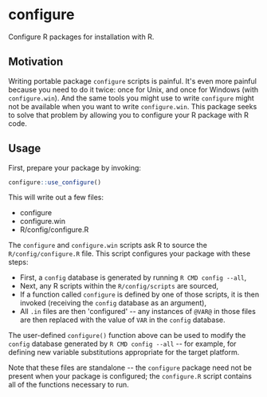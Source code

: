 # configure

Configure R packages for installation with R.

## Motivation

Writing portable package `configure` scripts is painful. It's even more painful because
you need to do it twice: once for Unix, and once for Windows (with `configure.win`). And
the same tools you might use to write `configure` might not be available when you want to
write `configure.win`. This package seeks to solve that problem by allowing you to
configure your R package with R code.

## Usage

First, prepare your package by invoking:

```r
configure::use_configure()
```

This will write out a few files:

- configure
- configure.win
- R/config/configure.R

The `configure` and `configure.win` scripts ask R to source the `R/config/configure.R`
file. This script configures your package with these steps:

- First, a `config` database is generated by running `R CMD config --all`,
- Next, any R scripts within the `R/config/scripts` are sourced,
- If a function called `configure` is defined by one of those scripts, it is then invoked
  (receiving the `config` database as an argument),
- All `.in` files are then 'configured' -- any instances of `@VAR@` in those files are
  then replaced with the value of `VAR` in the `config` database.

The user-defined `configure()` function above can be used to modify the
`config` database generated by `R CMD config --all` -- for example, for defining new
variable substitutions appropriate for the target platform.

Note that these files are standalone -- the `configure` package need not be present when
your package is configured; the `configure.R` script contains all of the functions
necessary to run.

